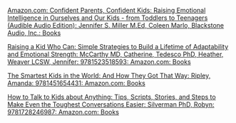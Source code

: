 [Amazon.com: Confident Parents, Confident Kids: Raising Emotional Intelligence in Ourselves and Our Kids - from Toddlers to Teenagers (Audible Audio Edition): Jennifer S. Miller M.Ed, Coleen Marlo, Blackstone Audio, Inc.: Books](https://www.amazon.com/Confident-Parents-Kids-Emotional-Intelligence/dp/B07S8Y1NQH/ref=sr_1_1?crid=OPTQIVHIHUBN&dib=eyJ2IjoiMSJ9.a5oahcHvBnwPQ3rZF4y2g1l0cjDzOlSecMvMM21iRsNwLUCijue--gx_xrQzT3pL-YTSfwju4HJXgW_2vYoQzMEjLK18n38SpfTT6heVFDhfC21S9ea6rbTpJBUQ1aUID3ISGFfSK6ChNJKZ0iP5tVVPQcb7XiEcuyxGFamOEjOX7MR28l9vSf0omPxORLTngbn--H6Lmpzyd1GaKBhoujzsopRjuzM3BVT-szH5X20.ly-cxRHUCg1WqKP9TaSEYPcCOpOP999VLt0JnCjDrxo&dib_tag=se&keywords=confident+parents+confident+kids&qid=1750375680&sprefix=confident+parents+%2Caps%2C430&sr=8-1)

[Raising a Kid Who Can: Simple Strategies to Build a Lifetime of Adaptability and Emotional Strength: McCarthy MD, Catherine, Tedesco PhD, Heather, Weaver LCSW, Jennifer: 9781523518593: Amazon.com: Books](https://www.amazon.com/Raising-Kid-Who-Can-Adaptability/dp/1523518596/ref=sr_1_1?crid=33KZ99T3EDDFH&dib=eyJ2IjoiMSJ9.0_wOicQVx1u3OBj3L5iRBQbFC7SeCQyIXZpFrajRVQryaOEJisVczSAXsXbstHjKCpX9gimfsNNTUbdOusPosZ8sHxpoK_tAQZNDK39wbY-vnm3yMi1jta3ivFp1xH2rSYdTNsfqez_wKdfKB4-N2Off27QpK6A4iQMHaeOyQqu_pPcIIaN3hjpuG9ay93CoJFiHglOATUf-jLkORgglq30CeKtdNTzYVyJFBS0fyFE.LUjlJzQeA9ub8WGSpsIRavfK8CrljY-98dIQx1B-LI4&dib_tag=se&keywords=raising+a+kid+who+can&qid=1750375811&sprefix=raising+a+kid+who+ca%2Caps%2C550&sr=8-1)

[The Smartest Kids in the World: And How They Got That Way: Ripley, Amanda: 9781451654431: Amazon.com: Books](https://www.amazon.com/Smartest-Kids-World-They-That/dp/145165443X/ref=sr_1_1?crid=17W7EI20IDS5K&dib=eyJ2IjoiMSJ9.qbFlvGoaB_XB5jp5Vj-qBZkFlk8VnQlsjb2KEu26ZcSn4kONFWfiZ0q4JerB2zs941lMwEvDPHQQTGBWNr_0RcW93aADYwfYHW7AoQCMd1-mcq3ZXkXboyMHhAw8VmPDKLQIHHkd-RTqajGtK-EYy7_sUMOF6hg2LHnaleUceNxHtlWydMS_t-Wd5BaNy2QawEEEsDCA7DmOVHs9D8Z6R3_atHWIKl3tTsr9MKHRtJg.mJUkoykzkmvbR3_Uh4c1L8dZNICX3PqaAE5S-_Irreg&dib_tag=se&keywords=smartest+kids&qid=1750376173&s=books&sprefix=smartest+ki%2Cstripbooks%2C471&sr=1-1)

[How to Talk to Kids about Anything: Tips, Scripts, Stories, and Steps to Make Even the Toughest Conversations Easier: Silverman PhD, Robyn: 9781728246987: Amazon.com: Books](https://www.amazon.com/Talk-Kids-about-Anything-Conversations/dp/1728246989/ref=sr_1_28?crid=2VMNA0UW0C2LZ&dib=eyJ2IjoiMSJ9.lM39bn8ZTT3hAYIpLlH42IE0mG8ZKIKzuX-A9H1eqsoPyYs9zSmnqlr11rt1WmaM8ImhQ9qO8G4WYpkUHsMlHk7k67uT8ffcl43a-tUrSmhxtOjOgoEHQ9wAqGZH9zSfbr8qhPaJMLwIjR_KMPuQbiqmBkGonbBRAGwc-wCIlk_ZgTyOBO8ABRfTBtph-uAKRoGFjAVZt74D72McD8I8Gjs-2TjDh39rslawF2_WTX0.oaArtVD-aSKyrcfr8I7C1fpo8oesNKDiFu7WoXqqYRo&dib_tag=se&keywords=how+kids+read&qid=1750453904&sprefix=how+kids+read%2Caps%2C705&sr=8-28&xpid=u0tc0junkCIAe)


